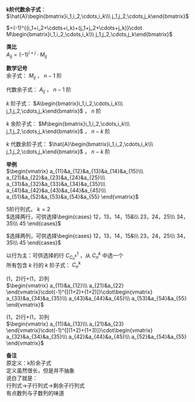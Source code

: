 **k阶代数余子式**：    
 $\hat{A}\begin{bmatrix}i_1,i_2,\cdots,i_k\\\ j_1,j_2,\cdots,j_k\end{bmatrix}$     
    
 $=(-1)^{(i_1+i_2+\cdots+i_k)+(j_1+j_2+\cdots+j_k)}\cdot M\begin{bmatrix}i_1,i_2,\cdots,i_k\\\ j_1,j_2,\cdots,j_k\end{bmatrix}$     
    
**类比**    
 $A_{ij}=(-1)^{i+j}\cdot M_{ij}$     
    
**数学记号**    
余子式： $M_{ij}$ ， $n-1$ 阶    
    
代数余子式： $A_{ij}$ ， $n-1$ 阶    
    
 $k$ 阶子式： $A\begin{bmatrix}i_1,i_2,\cdots,i_k\\\ j_1,j_2,\cdots,j_k\end{bmatrix}$ ， $n$ 阶    
    
 $k$ 余阶子式： $M\begin{bmatrix}i_1,i_2,\cdots,i_k\\\ j_1,j_2,\cdots,j_k\end{bmatrix}$ ， $n-k$ 阶    
    
 $k$ 代数余阶子式： $\hat{A}\begin{bmatrix}i_1,i_2,\cdots,i_k\\\ j_1,j_2,\cdots,j_k\end{bmatrix}$ ， $n-k$ 阶    
    
**举例**    
 $\begin{vmatrix}    
a_{11}&a_{12}&a_{13}&a_{14}&a_{15}\\\     
a_{21}&a_{22}&a_{23}&a_{24}&a_{25}\\\     
a_{31}&a_{32}&a_{33}&a_{34}&a_{35}\\\     
a_{41}&a_{42}&a_{43}&a_{44}&a_{45}\\\     
a_{51}&a_{52}&a_{53}&a_{54}&a_{55}    
\end{vmatrix}$     
    
5阶行列式， $k=2$     
 $选择两行，可供选择\begin{cases}    
12，13，14，15&\\\     
23，24，25\\\     
34，35\\\     
45    
\end{cases}$     
    
 $选择两列，可供选择\begin{cases}    
12，13，14，15&\\\     
23，24，25\\\     
34，35\\\     
45    
\end{cases}$     
    
以行为主：可供选择的行 $C_{C_n^k}^1$ ，从 $C_n^k$ 中选一个    
所有包含 $k$ 行的 $k$ 阶子式： $C_n^k$     
    
(1，2)行+(1，2)列    
 $\begin{vmatrix}    
a_{11}&a_{12}\\\     
a_{21}&a_{22}    
\end{vmatrix}\cdot(-1)^{[(1+2)+(1+2)]}\cdot\begin{vmatrix}    
a_{33}&a_{34}&a_{35}\\\     
a_{43}&a_{44}&a_{45}\\\     
a_{53}&a_{54}&a_{55}    
\end{vmatrix}$     
    
(1，2)行+(1，3)列    
 $\begin{vmatrix}    
a_{11}&a_{13}\\\     
a_{21}&a_{23}    
\end{vmatrix}\cdot(-1)^{[(1+2)+(1+3)]}\cdot\begin{vmatrix}    
a_{32}&a_{34}&a_{35}\\\     
a_{42}&a_{44}&a_{45}\\\     
a_{52}&a_{54}&a_{55}    
\end{vmatrix}$     
    
**备注**    
原定义：k阶余子式    
定义虽然很长，但是并不抽象    
说白了就是：    
行列式→子行列式→剩余子行列式    
有点数列与子数列的味道    
